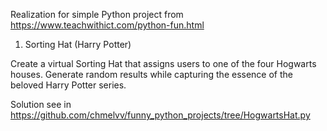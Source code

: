 Realization for simple Python project from https://www.teachwithict.com/python-fun.html

1.  Sorting Hat (Harry Potter)

Create a virtual Sorting Hat that assigns users to one of the four Hogwarts houses. Generate random results while capturing the essence of the beloved Harry Potter series.

Solution see in https://github.com/chmelvv/funny_python_projects/tree/HogwartsHat.py
